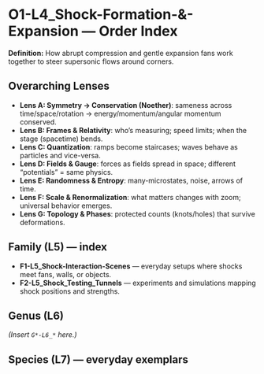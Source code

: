 # O1-L4_Shock-Formation-&-Expansion — Order Index
**Definition:** How abrupt compression and gentle expansion fans work together to steer supersonic flows around corners.
## Overarching Lenses

- **Lens A: Symmetry -> Conservation (Noether)**: sameness across time/space/rotation → energy/momentum/angular momentum conserved.
- **Lens B: Frames & Relativity**: who’s measuring; speed limits; when the stage (spacetime) bends.
- **Lens C: Quantization**: ramps become staircases; waves behave as particles and vice-versa.
- **Lens D: Fields & Gauge**: forces as fields spread in space; different “potentials” = same physics.
- **Lens E: Randomness & Entropy**: many-microstates, noise, arrows of time.
- **Lens F: Scale & Renormalization**: what matters changes with zoom; universal behavior emerges.
- **Lens G: Topology & Phases**: protected counts (knots/holes) that survive deformations.

## Family (L5) — index
- **F1-L5_Shock-Interaction-Scenes** — everyday setups where shocks meet fans, walls, or objects.
- **F2-L5_Shock_Testing_Tunnels** — experiments and simulations mapping shock positions and strengths.
## Genus (L6)
_(Insert `G*-L6_*` here.)_
## Species (L7) — everyday exemplars
